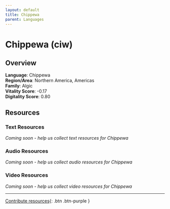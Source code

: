 ```yaml
---
layout: default
title: Chippewa
parent: Languages
---
```


# Chippewa (ciw)

## Overview

**Language**: Chippewa  
**Region/Area**: Northern America, Americas  
**Family**: Algic  
**Vitality Score**: -0.17  
**Digitality Score**: 0.80  

## Resources

### Text Resources
*Coming soon - help us collect text resources for Chippewa*

### Audio Resources
*Coming soon - help us collect audio resources for Chippewa*

### Video Resources
*Coming soon - help us collect video resources for Chippewa*

---

[Contribute resources](https://fairtrain.github.io/){: .btn .btn-purple }
